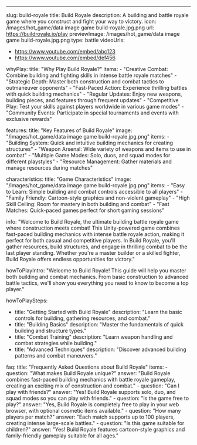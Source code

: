 ---
slug: build-royale
title: Build Royale
description: A building and battle royale game where you construct and fight your way to victory.
icon: /images/hot_game/data image game build-royale.jpg.png
url: https://buildroyale.io/play
previewImage: /images/hot_game/data image game build-royale.jpg.png
type: battle
videoUrls:
  - https://www.youtube.com/embed/abc123
  - https://www.youtube.com/embed/def456

whyPlay:
  title: "Why Play Build Royale?"
  items:
    - "Creative Combat: Combine building and fighting skills in intense battle royale matches"
    - "Strategic Depth: Master both construction and combat tactics to outmaneuver opponents"
    - "Fast-Paced Action: Experience thrilling battles with quick building mechanics"
    - "Regular Updates: Enjoy new weapons, building pieces, and features through frequent updates"
    - "Competitive Play: Test your skills against players worldwide in various game modes"
    - "Community Events: Participate in special tournaments and events with exclusive rewards"

features:
  title: "Key Features of Build Royale"
  image: "/images/hot_game/data image game build-royale.jpg.png"
  items:
    - "Building System: Quick and intuitive building mechanics for creating structures"
    - "Weapon Arsenal: Wide variety of weapons and items to use in combat"
    - "Multiple Game Modes: Solo, duos, and squad modes for different playstyles"
    - "Resource Management: Gather materials and manage resources during matches"

characteristics:
  title: "Game Characteristics"
  image: "/images/hot_game/data image game build-royale.jpg.png"
  items:
    - "Easy to Learn: Simple building and combat controls accessible to all players"
    - "Family Friendly: Cartoon-style graphics and non-violent gameplay"
    - "High Skill Ceiling: Room for mastery in both building and combat"
    - "Fast Matches: Quick-paced games perfect for short gaming sessions"

info: "Welcome to Build Royale, the ultimate building battle royale game where construction meets combat! This Unity-powered game combines fast-paced building mechanics with intense battle royale action, making it perfect for both casual and competitive players. In Build Royale, you'll gather resources, build structures, and engage in thrilling combat to be the last player standing. Whether you're a master builder or a skilled fighter, Build Royale offers endless opportunities for victory."

howToPlayIntro: "Welcome to Build Royale! This guide will help you master both building and combat mechanics. From basic construction to advanced battle tactics, we'll show you everything you need to know to become a top player."

howToPlaySteps:
  - title: "Getting Started with Build Royale"
    description: "Learn the basic controls for building, gathering resources, and combat."
  - title: "Building Basics"
    description: "Master the fundamentals of quick building and structure types."
  - title: "Combat Training"
    description: "Learn weapon handling and combat strategies while building."
  - title: "Advanced Techniques"
    description: "Discover advanced building patterns and combat maneuvers."

faq:
  title: "Frequently Asked Questions about Build Royale"
  items:
    - question: "What makes Build Royale unique?"
      answer: "Build Royale combines fast-paced building mechanics with battle royale gameplay, creating an exciting mix of construction and combat."
    - question: "Can I play with friends?"
      answer: "Yes! Build Royale supports solo, duo, and squad modes so you can play with friends."
    - question: "Is the game free to play?"
      answer: "Yes, Build Royale is completely free to play in your web browser, with optional cosmetic items available."
    - question: "How many players per match?"
      answer: "Each match supports up to 100 players, creating intense large-scale battles."
    - question: "Is this game suitable for children?"
      answer: "Yes! Build Royale features cartoon-style graphics and family-friendly gameplay suitable for all ages." 